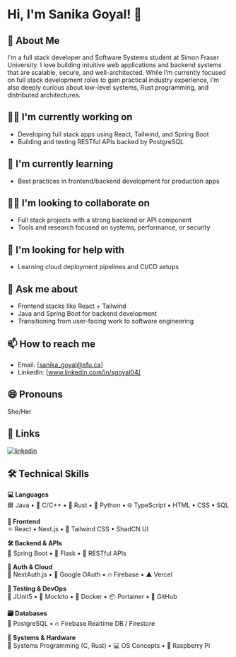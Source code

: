 # Hi, I'm Sanika Goyal! 👋

## 🚀 About Me  
I'm a full stack developer and Software Systems student at Simon Fraser University. I love building intuitive web applications and backend systems that are scalable, secure, and well-architected. While I’m currently focused on full stack development roles to gain practical industry experience, I’m also deeply curious about low-level systems, Rust programming, and distributed architectures.

## 👩‍💻 I'm currently working on  
- Developing full stack apps using React, Tailwind, and Spring Boot  
- Building and testing RESTful APIs backed by PostgreSQL 

## 🧠 I'm currently learning  
- Best practices in frontend/backend development for production apps  

## 👯‍♀️ I'm looking to collaborate on  
- Full stack projects with a strong backend or API component  
- Tools and research focused on systems, performance, or security  

## 🤔 I'm looking for help with
- Learning cloud deployment pipelines and CI/CD setups  

## 💬 Ask me about  
- Frontend stacks like React + Tailwind  
- Java and Spring Boot for backend development  
- Transitioning from user-facing work to software engineering  

## 📫 How to reach me  
- Email: [sanika_goyal@sfu.ca] 
- LinkedIn: [www.linkedin.com/in/sgoyal04]  

## 😄 Pronouns  
She/Her  


## 🔗 Links  
[![linkedin](https://img.shields.io/badge/linkedin-0A66C2?style=for-the-badge&logo=linkedin&logoColor=white)](https://www.linkedin.com/in/sgoyal04/) <!-- Add your LinkedIn -->

## 🛠️ Technical Skills

**💻 Languages**  
🟦 Java • 🔶 C/C++ • 🦀 Rust • 🐍 Python • 🌐 TypeScript • HTML • CSS • SQL  

**🎨 Frontend**  
⚛️ React • Next.js • 🎨 Tailwind CSS • ShadCN UI  

**🛠️ Backend & APIs**  
🌱 Spring Boot • 🧪 Flask • 🔗 RESTful APIs  

**🔐 Auth & Cloud**  
🔐 NextAuth.js • 🔑 Google OAuth • 🔥 Firebase • ▲ Vercel  

**🧪 Testing & DevOps**  
🧪 JUnit5 • 🧰 Mockito • 🐳 Docker • 📦 Portainer • 🔧 GitHub  

**🗃️ Databases**  
🐘 PostgreSQL • 🔥 Firebase Realtime DB / Firestore  

**🧠 Systems & Hardware**  
🧵 Systems Programming (C, Rust) • 💻 OS Concepts • 🧩 Raspberry Pi  



